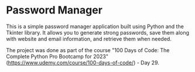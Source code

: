 <h1>Password Manager</h1>

This is a simple password manager application built using Python and the Tkinter library. It allows you to generate strong passwords, save them along with website and email information, and retrieve them when needed.

The project was done as part of the course "100 Days of Code: The Complete Python Pro Bootcamp for 2023" (https://www.udemy.com/course/100-days-of-code/) - Day 29.
